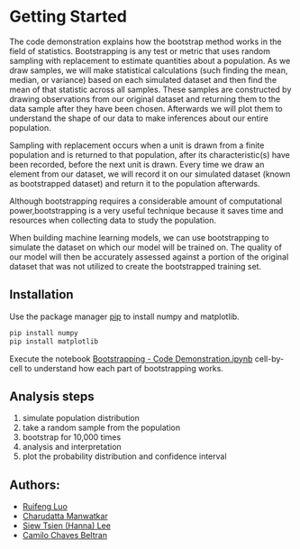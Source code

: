 # Getting Started


The code demonstration explains how the bootstrap method works in the field of statistics. Bootstrapping is any test or metric that uses random sampling with replacement to estimate quantities about a population. As we draw samples, we will make statistical calculations (such finding the mean, median, or variance) based on each simulated dataset and then find the mean of that statistic across all samples. These samples are constructed by drawing observations from our original dataset and returning them to the data sample after they have been chosen. Afterwards we will plot them to understand the shape of our data to make inferences about our entire population.

Sampling with replacement occurs when a unit is drawn from a finite population and is returned to that population, after its characteristic(s) have been recorded, before the next unit is drawn. Every time we draw an element from our dataset, we will record it on our simulated dataset (known as bootstrapped dataset) and return it to the population afterwards.

Although bootstrapping requires a considerable amount of computational power,bootstrapping is a very useful technique because it saves time and resources when collecting data to study the population.

When building machine learning models, we can use bootstrapping to simulate the dataset on which our model will be trained on. The quality of our model will then be accurately assessed against a portion of the original dataset that was not utilized to create the bootstrapped training set. 

## Installation
Use the package manager [pip](https://pip.pypa.io/en/stable/) to install numpy and matplotlib.

```bash
pip install numpy
pip install matplotlib
```

Execute the notebook [Bootstrapping - Code Demonstration.ipynb](https://github.com/Lawrence-LUOoo/Bootstrapping-Code-Demonstration/blob/main/Bootstrapping%20-%20Code%20Demonstration.ipynb) cell-by-cell to understand how each part of bootstrapping works.

## Analysis steps
1. simulate population distribution
2. take a random sample from the population
3. bootstrap for 10,000 times
4. analysis and interpretation
5. plot the probability distribution and confidence interval

## Authors:
+ [Ruifeng Luo](https://github.com/Lawrence-LUOoo)
+ [Charudatta Manwatkar](https://github.com/CharudattaManwatkar)
+ [Siew Tsien (Hanna) Lee](https://link-url-here.org)
+ [Camilo Chaves Beltran](https://link-url-here.org)


